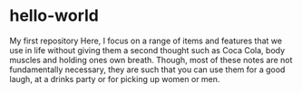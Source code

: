 # hello-world
My first repository
Here, I focus on a range of items and features that we use in life without giving them a second thought such as Coca Cola, body muscles and holding ones own breath. Though, most of these notes are not fundamentally necessary, they are such that you can use them for a good laugh, at a drinks party or for picking up women or men.
